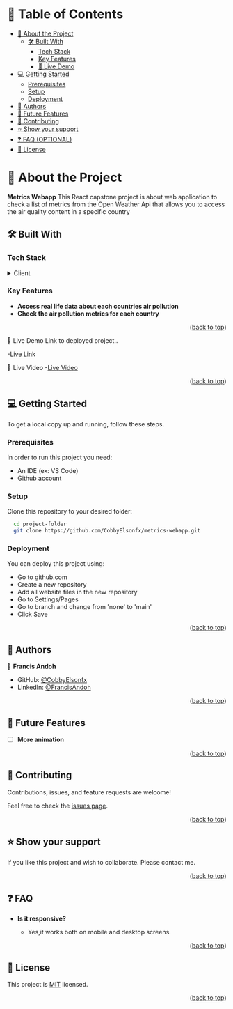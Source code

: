 
# 📗 Table of Contents

- [📖 About the Project](#about-project)
  - [🛠 Built With](#built-with)
    - [Tech Stack](#tech-stack)
    - [Key Features](#key-features)
    - [🚀 Live Demo](#live-demo)
- [💻 Getting Started](#getting-started)
  - [Prerequisites](#prerequisites)
  - [Setup](#setup)
  - [Deployment](#deployment)
- [👥 Authors](#authors)
- [🔭 Future Features](#future-features)
- [🤝 Contributing](#contributing)
- [⭐️ Show your support](#support)
- [❓ FAQ (OPTIONAL)](#faq)
- [📝 License](#license)



# 📖 About the Project <a name="about-project"></a>

**Metrics Webapp** This React capstone project is about  web application to check a list of metrics from the Open Weather Api that allows you to access the air quality content in a specific country
## 🛠 Built With <a name="built-with"></a>

### Tech Stack <a name="tech-stack"></a>

<details>
  <summary>Client</summary>
  <ul>
    <li><a href="https://developer.mozilla.org/en-US/docs/Web/CSS">CSS</a></li>
    <li><a href="https://developer.mozilla.org/en-US/docs/Web/react">React</a></li>
  </ul>
</details>

### Key Features <a name="key-features"></a>

- **Access real life data about each countries air pollution**
- **Check the air pollution metrics for each country**


<p align="right">(<a href="#readme-top">back to top</a>)</p>

🚀 Live Demo
Link to  deployed project..

-[Live Link](https://bqabreatqualityair.onrender.com)

💽 Live Video
-[Live Video](https://watch.screencastify.com/v/cxvfVKXkcGGHGgJkc496)

<p align="right">(<a href="#readme-top">back to top</a>)</p>

## 💻 Getting Started <a name="getting-started"></a>

To get a local copy up and running, follow these steps.

### Prerequisites

In order to run this project you need:

- An IDE (ex: VS Code)
- Github account

### Setup

Clone this repository to your desired folder:

```sh
  cd project-folder
  git clone https://github.com/CobbyElsonfx/metrics-webapp.git
```

### Deployment

You can deploy this project using:

- Go to github.com
- Create a new repository
- Add all website files in the new repository
- Go to Settings/Pages
- Go to branch and change from 'none' to 'main'
- Click Save

<p align="right">(<a href="#readme-top">back to top</a>)</p>

## 👥 Authors <a name="authors"></a>

👤 **Francis Andoh**

- GitHub: [@CobbyElsonfx](https://github.com/CobbyElsonfx)
- LinkedIn: [@FrancisAndoh](https://www.linkedin.com/in/francis-andoh-133aa7245/)

<p align="right">(<a href="#readme-top">back to top</a>)</p>

## 🔭 Future Features <a name="future-features"></a>

- [ ] **More animation**


<p align="right">(<a href="#readme-top">back to top</a>)</p>

## 🤝 Contributing <a name="contributing"></a>

Contributions, issues, and feature requests are welcome!

Feel free to check the [issues page](../../issues/).

<p align="right">(<a href="#readme-top">back to top</a>)</p>

## ⭐️ Show your support <a name="support"></a>

If you like this project and wish to collaborate. Please contact me.

<p align="right">(<a href="#readme-top">back to top</a>)</p>


## ❓ FAQ <a name="faq"></a>

- **Is it responsive?**

  - Yes,it works both on mobile and desktop screens.

<p align="right">(<a href="#readme-top">back to top</a>)</p>

## 📝 License <a name="license"></a>

This project is [MIT](./MIT.md) licensed.

<p align="right">(<a href="#readme-top">back to top</a>)</p>
